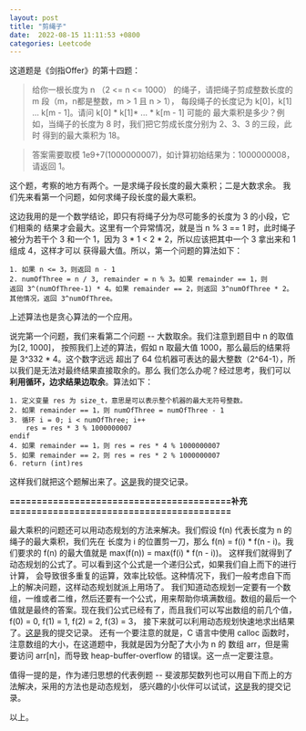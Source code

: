 ```yaml
---
layout: post
title: "剪绳子"
date:  2022-08-15 11:11:53 +0800
categories: Leetcode
---
```


这道题是《剑指Offer》的第十四题：
> 给你一根长度为 n （2 <= n <= 1000） 的绳子，请把绳子剪成整数长度的 m 段（m，n都是整数，m > 1 且 n > 1），
每段绳子的长度记为 k[0]，k[1] ... k[m - 1]。请问 k[0] * k[1]\* ... * k[m - 1] 可能的
最大乘积是多少？例如，当绳子的长度为 8 时，我们把它剪成长度分别为 2、3、3 的三段，此时
得到的最大乘积为 18。

> 答案需要取模 1e9+7(1000000007)，如计算初始结果为：1000000008，请返回 1。

这个题，考察的地方有两个。一是求绳子段长度的最大乘积；二是大数求余。
我们先来看第一个问题，如何求绳子段长度的最大乘积。

这边我用的是一个数学结论，即只有将绳子分为尽可能多的长度为 3 的小段，它们相乘的
结果才会最大。这里有一个异常情况，就是当 n % 3 == 1 时，此时绳子被分为若干个 3 
和一个 1，因为 3 * 1 < 2 * 2，所以应该把其中一个 3 拿出来和 1 组成 4，这样才可以
获得最大值。所以，第一个问题的算法如下：
```
1. 如果 n <= 3，则返回 n - 1
2. numOfThree = n / 3, remainder = n % 3。如果 remainder == 1，则
返回 3^(numOfThree-1) * 4。如果 remainder == 2，则返回 3^numOfThree * 2。
其他情况，返回 3^numOfThree。
```

上述算法也是贪心算法的一个应用。

说完第一个问题，我们来看第二个问题 -- 大数取余。我们注意到题目中 n 的取值为[2, 1000]，
按照我们上述的算法，假如 n 取最大值 1000，那么最后的结果将是 3^332 * 4。这个数字远远
超出了 64 位机器可表达的最大整数（2^64-1），所以我们是无法对最终结果直接取余的。那么
我们怎么办呢？经过思考，我们可以**利用循环，边求结果边取余**。算法如下：
```
1. 定义变量 res 为 size_t，意思是可以表示整个机器的最大无符号整数。
2. 如果 remainder == 1，则 numOfThree = numOfThree - 1
3. 循环 i = 0; i < numOfThree; i++
    res = res * 3 % 1000000007
endif
4. 如果 remainder == 1，则 res = res * 4 % 1000000007
5. 如果 remainder == 2，则 res = res * 2 % 1000000007
6. return (int)res
```

这样我们就把这个题解出来了。[这是](https://leetcode.cn/submissions/detail/350500215/)我的提交记录。

**=========================================补充=========================================**

最大乘积的问题还可以用动态规划的方法来解决。我们假设 f(n) 代表长度为 n 的绳子的最大乘积，我们先在
长度为 i 的位置剪一刀，那么 f(n) = f(i) * f(n - i)。我们要求的 f(n) 的最大值就是 max(f(n)) = max(f(i) * f(n - i))。
这样我们就得到了动态规划的公式了。可以看到这个公式是一个递归公式，如果我们自上而下的进行计算，
会导致很多重复的运算，效率比较低。这种情况下，我们一般考虑自下而上的解决问题，这样动态规划就派上用场了。
我们知道动态规划一定要有一个数组，一维或者二维，然后还要有一个公式，用来帮助你填满数组。数组的最后一个
值就是最终的答案。现在我们公式已经有了，而且我们可以写出数组的前几个值，f(0) = 0, f(1) = 1, f(2) = 2, f(3) = 3，
接下来就可以利用动态规划快速地求出结果了。[这是](https://leetcode.cn/submissions/detail/350779217/)我的提交记录。
还有一个要注意的就是，C 语言中使用 calloc 函数时，注意数组的大小，在这道题中，我就是因为分配了大小为 n 的
数组 arr，但是需要访问 arr[n]，而导致 heap-buffer-overflow 的错误。这一点一定要注意。

值得一提的是，作为递归思想的代表例题 -- 斐波那契数列也可以用自下而上的方法解决，采用的方法也是动态规划，
感兴趣的小伙伴可以试试，[这是](https://leetcode.cn/submissions/detail/338942331/)我的提交记录。

以上。
